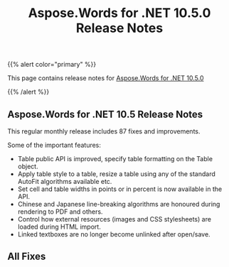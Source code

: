﻿---
title: Aspose.Words for .NET 10.5.0 Release Notes
description: "Aspose.Words for .NET 10.5.0 Release Notes – learn about the latest updates and fixes."
type: docs
weight: 30
url: /net/aspose-words-for-net-10-5-0-release-notes/
---

{{% alert color="primary" %}} 

This page contains release notes for [Aspose.Words for .NET 10.5.0](https://downloads.aspose.com/words/net/new-releases/aspose.words-for-.net-10.5.0/)

{{% /alert %}} 

## Aspose.Words for .NET 10.5 Release Notes

This regular monthly release includes 87 fixes and improvements.

Some of the important features:

- Table public API is improved, specify table formatting on the Table object.
- Apply table style to a table, resize a table using any of the standard AutoFit algorithms available etc.
- Set cell and table widths in points or in percent is now available in the API.
- Chinese and Japanese line-breaking algorithms are honoured during rendering to PDF and others.
- Control how external resources (images and CSS stylesheets) are loaded during HTML import.
- Linked textboxes are no longer become unlinked after open/save.
## All Fixes
